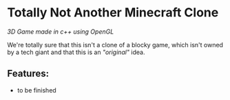 # **Totally Not Another Minecraft Clone**
_3D Game made in c++ using OpenGL_

We're totally sure that this isn't a clone of a blocky game, which isn't owned by a tech giant and that this is an _"original"_ idea.

## **Features:**
* to be finished
